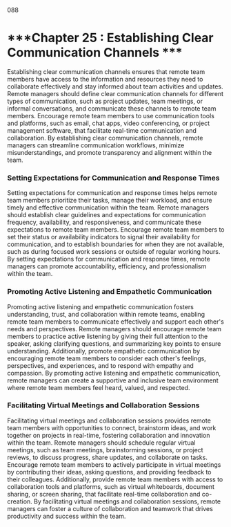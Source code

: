 088

# ***Chapter 25 : Establishing Clear Communication Channels ***


Establishing clear communication channels ensures that remote team members have access to the information and resources they need to collaborate effectively and stay informed about team activities and updates. Remote managers should define clear communication channels for different types of communication, such as project updates, team meetings, or informal conversations, and communicate these channels to remote team members. Encourage remote team members to use communication tools and platforms, such as email, chat apps, video conferencing, or project management software, that facilitate real-time communication and collaboration. By establishing clear communication channels, remote managers can streamline communication workflows, minimize misunderstandings, and promote transparency and alignment within the team.

### **Setting Expectations for Communication and Response Times**

Setting expectations for communication and response times helps remote team members prioritize their tasks, manage their workload, and ensure timely and effective communication within the team. Remote managers should establish clear guidelines and expectations for communication frequency, availability, and responsiveness, and communicate these expectations to remote team members. Encourage remote team members to set their status or availability indicators to signal their availability for communication, and to establish boundaries for when they are not available, such as during focused work sessions or outside of regular working hours. By setting expectations for communication and response times, remote managers can promote accountability, efficiency, and professionalism within the team.

### **Promoting Active Listening and Empathetic Communication**

Promoting active listening and empathetic communication fosters understanding, trust, and collaboration within remote teams, enabling remote team members to communicate effectively and support each other's needs and perspectives. Remote managers should encourage remote team members to practice active listening by giving their full attention to the speaker, asking clarifying questions, and summarizing key points to ensure understanding. Additionally, promote empathetic communication by encouraging remote team members to consider each other's feelings, perspectives, and experiences, and to respond with empathy and compassion. By promoting active listening and empathetic communication, remote managers can create a supportive and inclusive team environment where remote team members feel heard, valued, and respected.

### **Facilitating Virtual Meetings and Collaboration Sessions**

Facilitating virtual meetings and collaboration sessions provides remote team members with opportunities to connect, brainstorm ideas, and work together on projects in real-time, fostering collaboration and innovation within the team. Remote managers should schedule regular virtual meetings, such as team meetings, brainstorming sessions, or project reviews, to discuss progress, share updates, and collaborate on tasks. Encourage remote team members to actively participate in virtual meetings by contributing their ideas, asking questions, and providing feedback to their colleagues. Additionally, provide remote team members with access to collaboration tools and platforms, such as virtual whiteboards, document sharing, or screen sharing, that facilitate real-time collaboration and co-creation. By facilitating virtual meetings and collaboration sessions, remote managers can foster a culture of collaboration and teamwork that drives productivity and success within the team.
